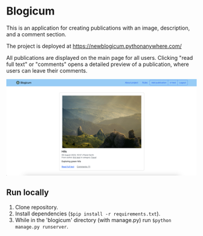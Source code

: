 # Blogicum
This is an application for creating publications with an image, description, and a comment section. 

The project is deployed at <a href="https://newblogicum.pythonanywhere.com/" target="_blank">https://newblogicum.pythonanywhere.com/</a>

All publications are displayed on the main page for all users. Clicking "read full text" or "comments" opens a detailed preview of a publication, where users can leave their comments.

<img src="./readme_images/mainpage.png" alt="home screenshot">

## Run locally
1. Clone repository.  
2. Install dependencies (```$pip install -r requirements.txt```).  
3. While in the 'blogicum' directory (with manage.py) run ```$python manage.py runserver```.